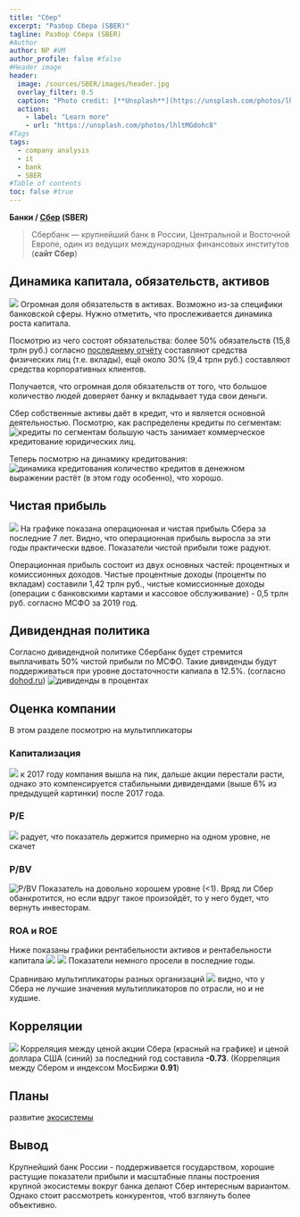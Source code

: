 ```yaml
---
title: "Сбер"
excerpt: "Разбор Сбера (SBER)"
tagline: Разбор Сбера (SBER)
#Author
author: NP #VM
author_profile: false #false
#Header image
header:
  image: /sources/SBER/images/header.jpg
  overlay_filter: 0.5
  caption: "Photo credit: [**Unsplash**](https://unsplash.com/photos/lhltMGdohc8)"
  actions:
    - label: "Learn more"
    - url: "https://unsplash.com/photos/lhltMGdohc8"
#Tags
tags:
  - company analysis
  - it
  - bank
  - SBER
#Table of contents
toc: false #true
---
```


**Банки / [Сбер](https://www.sberbank.com/ru/investor-relations/reports-and-publications/ifrs#) (SBER)**

> Сбербанк — крупнейший банк в России, Центральной и Восточной Европе, один из ведущих международных финансовых институтов (**сайт Сбер**)

## Динамика капитала, обязательств, активов
![](../sources/SBER/images/assets.png)
Огромная доля обязательств в активах. Возможно из-за специфики банковской сферы. Нужно отметить, что прослеживается динамика роста капитала.

Посмотрю из чего состоят обязательства:
более 50% обязательств (15,8 трлн руб.) согласно [последнему отчёту](https://www.sberbank.com/common/img/uploaded/files/info/ifrs2020/20/20209mruifrs9m_presentation.pdf) составляют средства физических лиц (т.е. вклады),
ещё около 30% (9,4 трлн руб.) составляют средства корпоративных клиентов.

Получается, что огромная доля обязательств от того, что большое количество людей доверяет банку и вкладывает туда свои деньги.

Сбер собственные активы даёт в кредит, что и является основной деятельностью. Посмотрю, как распределены кредиты по сегментам:
![кредиты по сегментам](../sources/SBER/images/credit_kind.png)
большую часть занимает коммерческое кредитование юридических лиц.

Теперь посмотрю на динамику кредитования:
![динамика кредитования](../sources/SBER/images/credit_dyn.png)
количество кредитов в денежном выражении растёт (в этом году особенно), что хорошо.


## Чистая прибыль
![](../sources/SBER/images/net_profit.png)
На графике показана операционная и чистая прибыль Сбера за последние 7 лет.
Видно, что операционная прибыль выросла за эти годы практически вдвое. 
Показатели чистой прибыли тоже радуют.

Операционная прибыль состоит из двух основных частей: процентных и комиссионных доходов.
Чистые процентные доходы (проценты по вкладам) составили 1,42 трлн руб., чистые комиссионные доходы (операции с банковскими картами и кассовое обслуживание) - 0,5 трлн руб. согласно МСФО за 2019 год. 


## Дивидендная политика
Согласно дивидендной политике Сбербанк будет стремится выплачивать 50% чистой прибыли по МСФО. Такие дивиденды будут поддерживаться при уровне достаточности капиала в 12.5%. (согласно [dohod.ru](https://www.dohod.ru/ik/analytics/dividend/sber))
![дивиденды в процентах](../sources/SBER/images/dividend_share_percent.png)


## Оценка компании
В этом разделе посмотрю на мультипликаторы

### Капитализация
![](../sources/SBER/images/capitalization.png)
к 2017 году компания вышла на пик, дальше акции перестали расти, однако это компенсируется стабильными дивидендами (выше 6% из предыдущей картинки) после 2017 года. 

### P/E
![](../sources/SBER/images/PE.png)
радует, что показатель держится примерно на одном уровне, не скачет

### P/BV
![P/BV](../sources/SBER/images/PBV.png)
Показатель на довольно хорошем уровне (<1).
Вряд ли Сбер обанкротится, но если вдруг такое произойдёт, то у него будет, что вернуть инвесторам.

### ROA и ROE
Ниже показаны графики рентабельности активов и рентабельности капитала
![](../sources/SBER/images/ROA.png)
![](../sources/SBER/images/ROE.png)
Показатели немного просели в последние годы.

Сравниваю мультипликаторы разных организаций
![](../sources/SBER/images/PS_PBV.png)
видно, что у Сбера не лучшие значения мультипликаторов по отрасли, но и не худшие. 

## Корреляции
![](../sources/SBER/images/corr-73.png)
Корреляция между ценой акции Сбера (красный на графике) и ценой доллара США (синий) за последний год составила **-0.73**.
(Корреляция между Сбером и индексом МосБиржи **0.91**) 

## Планы
развитие [экосистемы](https://www.sberbank.com/ru/eco)

## Вывод
Крупнейший банк России - поддерживается государством, хорошие растущие показатели прибыли и масштабные планы построения крупной экосистемы вокруг банка делают Сбер интересным вариантом. Однако стоит рассмотреть конкурентов, чтоб взглянуть более объективно.